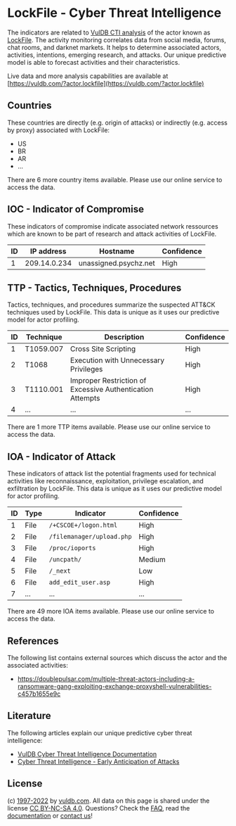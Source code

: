 # LockFile - Cyber Threat Intelligence

The indicators are related to [VulDB CTI analysis](https://vuldb.com/?kb.cti) of the actor known as [LockFile](https://vuldb.com/?actor.lockfile). The activity monitoring correlates data from social media, forums, chat rooms, and darknet markets. It helps to determine associated actors, activities, intentions, emerging research, and attacks. Our unique predictive model is able to forecast activities and their characteristics.

Live data and more analysis capabilities are available at [https://vuldb.com/?actor.lockfile](https://vuldb.com/?actor.lockfile)

## Countries

These countries are directly (e.g. origin of attacks) or indirectly (e.g. access by proxy) associated with LockFile:

* US
* BR
* AR
* ...

There are 6 more country items available. Please use our online service to access the data.

## IOC - Indicator of Compromise

These indicators of compromise indicate associated network ressources which are known to be part of research and attack activities of LockFile.

ID | IP address | Hostname | Confidence
-- | ---------- | -------- | ----------
1 | 209.14.0.234 | unassigned.psychz.net | High

## TTP - Tactics, Techniques, Procedures

Tactics, techniques, and procedures summarize the suspected ATT&CK techniques used by LockFile. This data is unique as it uses our predictive model for actor profiling.

ID | Technique | Description | Confidence
-- | --------- | ----------- | ----------
1 | T1059.007 | Cross Site Scripting | High
2 | T1068 | Execution with Unnecessary Privileges | High
3 | T1110.001 | Improper Restriction of Excessive Authentication Attempts | High
4 | ... | ... | ...

There are 1 more TTP items available. Please use our online service to access the data.

## IOA - Indicator of Attack

These indicators of attack list the potential fragments used for technical activities like reconnaissance, exploitation, privilege escalation, and exfiltration by LockFile. This data is unique as it uses our predictive model for actor profiling.

ID | Type | Indicator | Confidence
-- | ---- | --------- | ----------
1 | File | `/+CSCOE+/logon.html` | High
2 | File | `/filemanager/upload.php` | High
3 | File | `/proc/ioports` | High
4 | File | `/uncpath/` | Medium
5 | File | `/_next` | Low
6 | File | `add_edit_user.asp` | High
7 | ... | ... | ...

There are 49 more IOA items available. Please use our online service to access the data.

## References

The following list contains external sources which discuss the actor and the associated activities:

* https://doublepulsar.com/multiple-threat-actors-including-a-ransomware-gang-exploiting-exchange-proxyshell-vulnerabilities-c457b1655e9c

## Literature

The following articles explain our unique predictive cyber threat intelligence:

* [VulDB Cyber Threat Intelligence Documentation](https://vuldb.com/?kb.cti)
* [Cyber Threat Intelligence - Early Anticipation of Attacks](https://www.scip.ch/en/?labs.20201022)

## License

(c) [1997-2022](https://vuldb.com/?kb.changelog) by [vuldb.com](https://vuldb.com/?kb.about). All data on this page is shared under the license [CC BY-NC-SA 4.0](https://creativecommons.org/licenses/by-nc-sa/4.0/). Questions? Check the [FAQ](https://vuldb.com/?kb.faq), read the [documentation](https://vuldb.com/?kb) or [contact us](https://vuldb.com/?contact)!
